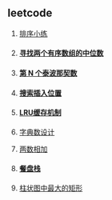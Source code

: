 ## leetcode

1. [排序小练](https://github.com/wulimax/blogs/blob/master/docs/arithmetic/sort.md)

2. #### [ 寻找两个有序数组的中位数](https://github.com/wulimax/blogs/blob/master/docs/arithmetic/2.md)

3. #### [第 N 个泰波那契数](https://github.com/wulimax/blogs/blob/master/docs/arithmetic/3.md)

4. #### [搜索插入位置](https://github.com/wulimax/blogs/blob/master/docs/arithmetic/4.md)

5. #### [LRU缓存机制](https://github.com/wulimax/blogs/blob/master/docs/arithmetic/5.md)

6. [字典数设计](https://github.com/wulimax/blogs/blob/master/docs/arithmetic/6.md)

7. [两数相加](https://github.com/wulimax/blogs/blob/master/docs/arithmetic/7.md)

8. #### [餐盘栈](https://github.com/wulimax/blogs/blob/master/docs/arithmetic/8.md)

9. [柱状图中最大的矩形](https://github.com/wulimax/blogs/blob/master/docs/arithmetic/9.md)

